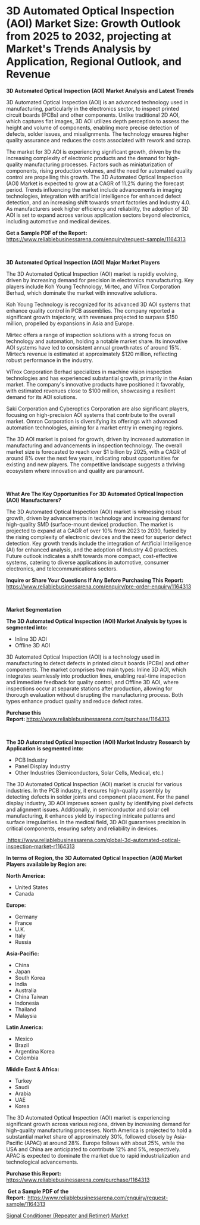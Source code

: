 <p><h1>3D Automated Optical Inspection (AOI) Market Size: Growth Outlook from 2025 to 2032, projecting at Market's Trends Analysis by Application, Regional Outlook, and Revenue</h1></p><p><strong>3D Automated Optical Inspection (AOI) Market Analysis and Latest Trends</strong></p>
<p><p>3D Automated Optical Inspection (AOI) is an advanced technology used in manufacturing, particularly in the electronics sector, to inspect printed circuit boards (PCBs) and other components. Unlike traditional 2D AOI, which captures flat images, 3D AOI utilizes depth perception to assess the height and volume of components, enabling more precise detection of defects, solder issues, and misalignments. The technology ensures higher quality assurance and reduces the costs associated with rework and scrap.</p><p>The market for 3D AOI is experiencing significant growth, driven by the increasing complexity of electronic products and the demand for high-quality manufacturing processes. Factors such as miniaturization of components, rising production volumes, and the need for automated quality control are propelling this growth. The 3D Automated Optical Inspection (AOI) Market is expected to grow at a CAGR of 11.2% during the forecast period. Trends influencing the market include advancements in imaging technologies, integration with artificial intelligence for enhanced defect detection, and an increasing shift towards smart factories and Industry 4.0. As manufacturers seek higher efficiency and reliability, the adoption of 3D AOI is set to expand across various application sectors beyond electronics, including automotive and medical devices.</p></p>
<p><strong>Get a Sample PDF of the Report:&nbsp;</strong> <a href="https://www.reliablebusinessarena.com/enquiry/request-sample/1164313?utm_campaign=2458&utm_medium=2&utm_source=Github&utm_content=ia&utm_term=12022025&utm_id=3d-automated-optical-inspection-aoi">https://www.reliablebusinessarena.com/enquiry/request-sample/1164313</a></p>
<p>&nbsp;</p>
<p><strong>3D Automated Optical Inspection (AOI) Major Market Players</strong></p>
<p><p>The 3D Automated Optical Inspection (AOI) market is rapidly evolving, driven by increasing demand for precision in electronics manufacturing. Key players include Koh Young Technology, Mirtec, and ViTrox Corporation Berhad, which dominate the market with innovative solutions.</p><p>Koh Young Technology is recognized for its advanced 3D AOI systems that enhance quality control in PCB assemblies. The company reported a significant growth trajectory, with revenues projected to surpass $150 million, propelled by expansions in Asia and Europe.</p><p>Mirtec offers a range of inspection solutions with a strong focus on technology and automation, holding a notable market share. Its innovative AOI systems have led to consistent annual growth rates of around 15%. Mirtec’s revenue is estimated at approximately $120 million, reflecting robust performance in the industry.</p><p>ViTrox Corporation Berhad specializes in machine vision inspection technologies and has experienced substantial growth, primarily in the Asian market. The company's innovative products have positioned it favorably, with estimated revenues close to $100 million, showcasing a resilient demand for its AOI solutions.</p><p>Saki Corporation and Cyberoptics Corporation are also significant players, focusing on high-precision AOI systems that contribute to the overall market. Omron Corporation is diversifying its offerings with advanced automation technologies, aiming for a market entry in emerging regions. </p><p>The 3D AOI market is poised for growth, driven by increased automation in manufacturing and advancements in inspection technology. The overall market size is forecasted to reach over $1 billion by 2025, with a CAGR of around 8% over the next few years, indicating robust opportunities for existing and new players. The competitive landscape suggests a thriving ecosystem where innovation and quality are paramount.</p></p>
<p>&nbsp;</p>
<p><strong>What Are The Key Opportunities For 3D Automated Optical Inspection (AOI) Manufacturers?</strong></p>
<p><p>The 3D Automated Optical Inspection (AOI) market is witnessing robust growth, driven by advancements in technology and increasing demand for high-quality SMD (surface-mount device) production. The market is projected to expand at a CAGR of over 10% from 2023 to 2030, fueled by the rising complexity of electronic devices and the need for superior defect detection. Key growth trends include the integration of Artificial Intelligence (AI) for enhanced analysis, and the adoption of Industry 4.0 practices. Future outlook indicates a shift towards more compact, cost-effective systems, catering to diverse applications in automotive, consumer electronics, and telecommunications sectors.</p></p>
<p><strong>Inquire or Share Your Questions If Any Before Purchasing This Report:</strong> <a href="https://www.reliablebusinessarena.com/enquiry/pre-order-enquiry/1164313?utm_campaign=2458&utm_medium=2&utm_source=Github&utm_content=ia&utm_term=12022025&utm_id=3d-automated-optical-inspection-aoi">https://www.reliablebusinessarena.com/enquiry/pre-order-enquiry/1164313</a></p>
<p>&nbsp;</p>
<p><strong>Market Segmentation</strong></p>
<p><strong>The 3D Automated Optical Inspection (AOI) Market Analysis by types is segmented into:</strong></p>
<p><ul><li>Inline 3D AOI</li><li>Offline 3D AOI</li></ul></p>
<p><p>3D Automated Optical Inspection (AOI) is a technology used in manufacturing to detect defects in printed circuit boards (PCBs) and other components. The market comprises two main types: Inline 3D AOI, which integrates seamlessly into production lines, enabling real-time inspection and immediate feedback for quality control, and Offline 3D AOI, where inspections occur at separate stations after production, allowing for thorough evaluation without disrupting the manufacturing process. Both types enhance product quality and reduce defect rates.</p></p>
<p><strong>Purchase this Report:&nbsp;</strong><a href="https://www.reliablebusinessarena.com/purchase/1164313?utm_campaign=2458&utm_medium=2&utm_source=Github&utm_content=ia&utm_term=12022025&utm_id=3d-automated-optical-inspection-aoi">https://www.reliablebusinessarena.com/purchase/1164313</a></p>
<p>&nbsp;</p>
<p><strong>The 3D Automated Optical Inspection (AOI) Market Industry Research by Application is segmented into:</strong></p>
<p><ul><li>PCB Industry</li><li>Panel Display Industry</li><li>Other Industries (Semiconductors, Solar Cells, Medical, etc.)</li></ul></p>
<p><p>The 3D Automated Optical Inspection (AOI) market is crucial for various industries. In the PCB industry, it ensures high-quality assembly by detecting defects in solder joints and component placement. For the panel display industry, 3D AOI improves screen quality by identifying pixel defects and alignment issues. Additionally, in semiconductor and solar cell manufacturing, it enhances yield by inspecting intricate patterns and surface irregularities. In the medical field, 3D AOI guarantees precision in critical components, ensuring safety and reliability in devices.</p></p>
<p><a href="https://www.reliablebusinessarena.com/global-3d-automated-optical-inspection-market-r1164313?utm_campaign=2458&utm_medium=2&utm_source=Github&utm_content=ia&utm_term=12022025&utm_id=3d-automated-optical-inspection-aoi">&nbsp;https://www.reliablebusinessarena.com/global-3d-automated-optical-inspection-market-r1164313</a></p>
<p><strong>In terms of Region, the 3D Automated Optical Inspection (AOI) Market Players available by Region are:</strong></p>
<p>
    <p> <strong> North America: </strong>
        <ul>
            <li>United States</li>
            <li>Canada</li>
        </ul>
        </p> 
    <p> <strong> Europe: </strong>
        <ul>
            <li>Germany</li>
            <li>France</li>
            <li>U.K.</li>
            <li>Italy</li>
            <li>Russia</li>
        </ul>
        </p> 
    <p> <strong> Asia-Pacific: </strong>
        <ul>
            <li>China</li>
            <li>Japan</li>
            <li>South Korea</li>
            <li>India</li>
            <li>Australia</li>
            <li>China Taiwan</li>
            <li>Indonesia</li>
            <li>Thailand</li>
            <li>Malaysia</li>
        </ul>
        </p> 
    <p> <strong> Latin America: </strong>
        <ul>
            <li>Mexico</li>
            <li>Brazil</li>
            <li>Argentina Korea</li>
            <li>Colombia</li>
        </ul>
        </p> 
    <p> <strong> Middle East & Africa: </strong>
        <ul>
            <li>Turkey</li>
            <li>Saudi</li>
            <li>Arabia</li>
            <li>UAE</li>
            <li>Korea</li>
        </ul>
    </p>
    </p>
<p><p>The 3D Automated Optical Inspection (AOI) market is experiencing significant growth across various regions, driven by increasing demand for high-quality manufacturing processes. North America is projected to hold a substantial market share of approximately 30%, followed closely by Asia-Pacific (APAC) at around 28%. Europe follows with about 25%, while the USA and China are anticipated to contribute 12% and 5%, respectively. APAC is expected to dominate the market due to rapid industrialization and technological advancements.</p></p>
<p><strong>Purchase this Report: </strong><a href="https://www.reliablebusinessarena.com/purchase/1164313?utm_campaign=2458&utm_medium=2&utm_source=Github&utm_content=ia&utm_term=12022025&utm_id=3d-automated-optical-inspection-aoi">https://www.reliablebusinessarena.com/purchase/1164313</a></p>
<p>&nbsp;<strong>Get a Sample PDF of the Report:&nbsp;&nbsp;</strong><a href="https://www.reliablebusinessarena.com/enquiry/request-sample/1164313?utm_campaign=2458&utm_medium=2&utm_source=Github&utm_content=ia&utm_term=12022025&utm_id=3d-automated-optical-inspection-aoi">https://www.reliablebusinessarena.com/enquiry/request-sample/1164313</a></p>
<p><strong></strong></p>
<p><p><a href="https://github.com/nabadeneme/Market-Research-Report-List-1/blob/main/signal-conditioner-repeater-and-retimer-market.md?utm_campaign=2458&utm_medium=2&utm_source=Github&utm_content=ia&utm_term=12022025&utm_id=3d-automated-optical-inspection-aoi">Signal Conditioner (Repeater and Retimer) Market</a></p></p>